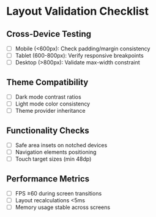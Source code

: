# Layout Validation Checklist

## Cross-Device Testing

- [ ] Mobile (<600px): Check padding/margin consistency
- [ ] Tablet (600-800px): Verify responsive breakpoints
- [ ] Desktop (>800px): Validate max-width constraint

## Theme Compatibility

- [ ] Dark mode contrast ratios
- [ ] Light mode color consistency
- [ ] Theme provider inheritance

## Functionality Checks

- [ ] Safe area insets on notched devices
- [ ] Navigation elements positioning
- [ ] Touch target sizes (min 48dp)

## Performance Metrics

- [ ] FPS ≥60 during screen transitions
- [ ] Layout recalculations <5ms
- [ ] Memory usage stable across screens
